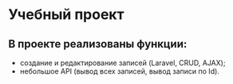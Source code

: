 # Учебный проект

## В проекте реализованы функции:
- создание и редактирование записей (Laravel, CRUD, AJAX);
- небольшое API (вывод всех записей, вывод записи по Id).

